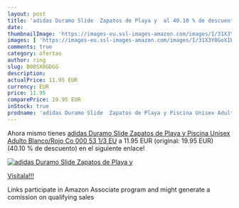 ```yaml
---
layout: post
title: 'adidas Duramo Slide  Zapatos de Playa y  al 40.10 % de descuento'
date: 
thumbnailImage: 'https://images-eu.ssl-images-amazon.com/images/I/31X3Y0GoXIL._SL200_.jpg'
images: [ 'https://images-eu.ssl-images-amazon.com/images/I/31X3Y0GoXIL._SL200_.jpg' ]
comments: true
category: ofertas
author: ring
slug: B00SX8GDGG
description:
actualPrice: 11.95 EUR
currency: EUR
price: 11.95
comparePrice: 19.95 EUR
inStock: true
prodname: 'adidas Duramo Slide  Zapatos de Playa y Piscina Unisex Adulto  Blanco/Rojo Co 000  53 1/3 EU'
---
```


Ahora mismo tienes [adidas Duramo Slide  Zapatos de Playa y Piscina Unisex Adulto  Blanco/Rojo Co 000  53 1/3 EU](https://www.amazon.es/dp/B00SX8GDGG/?tag=tolees-21) a 11.95 EUR (original: 19.95 EUR) (40.10 %  de descuento) en el siguiente enlace!

[![adidas Duramo Slide  Zapatos de Playa y ](https://images-eu.ssl-images-amazon.com/images/I/31X3Y0GoXIL._SL200_.jpg)](https://www.amazon.es/dp/B00SX8GDGG/?tag=tolees-21)

[Visítala!!!](https://www.amazon.es/dp/B00SX8GDGG/?tag=tolees-21)

Links participate in Amazon Associate program and might generate a comission on qualifying sales

